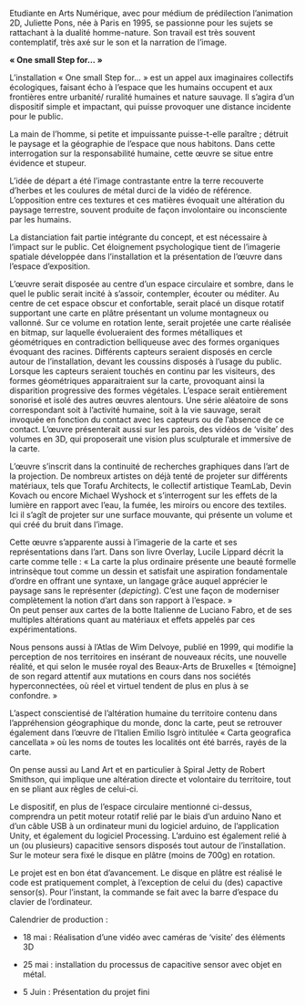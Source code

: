 <style>
</style>

Etudiante en Arts
Numérique, avec pour médium de prédilection l’animation 2D, Juliette Pons, née
à Paris en 1995, se passionne pour les sujets se rattachant à la dualité
homme-nature. Son travail est très souvent contemplatif, très axé sur le son et
la narration de l’image.

**« One small Step for… »**

L’installation « One small Step for… » est un appel aux
imaginaires collectifs écologiques, faisant écho à l’espace que les humains
occupent et aux frontières entre urbanité/ ruralité humaines et nature sauvage.
Il s’agira d’un dispositif simple et impactant, qui puisse provoquer une
distance incidente pour le public.

La main de l’homme, si petite et impuissante puisse-t-elle
paraître ; détruit le paysage et la géographie de l’espace que nous
habitons. Dans cette interrogation sur la responsabilité humaine, cette œuvre
se situe entre évidence et stupeur.

L’idée de départ a été l’image contrastante entre la terre recouverte
d’herbes et les coulures de métal durci de la vidéo de référence. L’opposition
entre ces textures et ces matières évoquait une altération du paysage terrestre,
souvent produite de façon involontaire ou inconsciente par les humains.

La distanciation fait partie intégrante du concept, et est
nécessaire à l’impact sur le public. Cet éloignement psychologique tient de l’imagerie
spatiale développée dans l’installation et la présentation de l’œuvre dans l’espace
d’exposition.

L’œuvre serait disposée au centre d’un espace circulaire et sombre,
dans le quel le public serait incité à s’assoir, contempler, écouter ou
méditer. Au centre de cet espace obscur et confortable, serait placé un disque
rotatif supportant une carte en plâtre présentant un volume montagneux ou vallonné.
Sur ce volume en rotation lente, serait projetée une carte réalisée en bitmap,
sur laquelle évolueraient des formes métalliques et géométriques en contradiction
belliqueuse avec des formes organiques évoquant des racines. Différents
capteurs seraient disposés en cercle autour de l’installation, devant les
coussins disposés à l’usage du public. Lorsque les capteurs seraient touchés en
continu par les visiteurs, des formes géométriques apparaitraient sur la carte,
provoquant ainsi la disparition progressive des formes végétales. L’espace
serait entièrement sonorisé et isolé des autres œuvres alentours. Une série aléatoire
de sons correspondant soit à l’activité humaine, soit à la vie sauvage, serait
invoquée en fonction du contact avec les capteurs ou de l’absence de ce
contact. L’œuvre présenterait aussi sur les parois, des vidéos de ‘visite’ des volumes
en 3D, qui proposerait une vision plus sculpturale et immersive de la carte.

L’œuvre s’inscrit dans la continuité de recherches graphiques dans
l’art de la projection. De nombreux artistes on déjà tenté de projeter sur
différents matériaux, tels que Torafu Architects, le collectif artistique
TeamLab, Devin Kovach ou encore Michael Wyshock et s’interrogent sur les effets
de la lumière en rapport avec l’eau, la fumée, les miroirs ou encore des
textiles. Ici il s’agît de projeter sur une surface mouvante, qui présente un
volume et qui créé du bruit dans l’image.

Cette œuvre s’apparente aussi à l’imagerie de la carte et ses
représentations dans l’art. Dans son livre Overlay, Lucile Lippard décrit la
carte comme telle : « La
carte la plus ordinaire présente une beauté formelle intrinsèque tout comme un
dessin et satisfait une aspiration fondamentale d’ordre en offrant une syntaxe,
un langage grâce auquel apprécier le paysage sans le représenter (*depicting*). C’est une façon
de moderniser complètement la notion d’art dans son rapport à l’espace. »  
 On peut penser aux cartes de la
botte Italienne de Luciano Fabro, et de ses multiples altérations quant au
matériaux et effets appelés par ces expérimentations.

Nous
pensons aussi à l’Atlas de Wim Delvoye, publié en 1999, qui modifie la
perception de nos territoires en insérant de nouveaux récits, une nouvelle réalité,
et qui selon le musée royal des Beaux-Arts de Bruxelles « [témoigne] de son regard attentif aux mutations en
cours dans nos sociétés hyperconnectées, où réel et virtuel tendent de plus en
plus à se confondre. »

L’aspect conscientisé de l’altération humaine du
territoire contenu dans l’appréhension géographique du monde, donc la carte,
peut se retrouver également dans l’œuvre de l’Italien Emilio Isgrò intitulée « Carta
geografica cancellata » où les noms de toutes les localités ont été barrés,
rayés de la carte.

On pense aussi au Land Art et en particulier à
Spiral Jetty de Robert Smithson, qui implique une altération directe et
volontaire du territoire, tout en se pliant aux règles de celui-ci.

Le
dispositif, en plus de l’espace circulaire mentionné ci-dessus, comprendra un
petit moteur rotatif relié par le biais d’un arduino Nano et d’un câble USB à
un ordinateur muni du logiciel arduino, de l’application Unity, et également du
logiciel Processing. L’arduino est également relié à un (ou plusieurs)
capacitive sensors disposés tout autour de l’installation. Sur le moteur sera
fixé le disque en plâtre (moins de 700g) en rotation. 

Le
projet est en bon état d’avancement. Le disque en plâtre est réalisé le code
est pratiquement complet, à l’exception de celui du (des) capactive sensor(s). Pour
l’instant, la commande se fait avec la barre d’espace du clavier de l’ordinateur.

<style>
</style>

Calendrier de production :

- 18 mai : Réalisation d’une
  vidéo avec caméras de ‘visite’ des éléments 3D

- 25 mai : installation
  du processus de capacitive sensor avec objet en métal.

- 5 Juin : Présentation
  du projet fini
